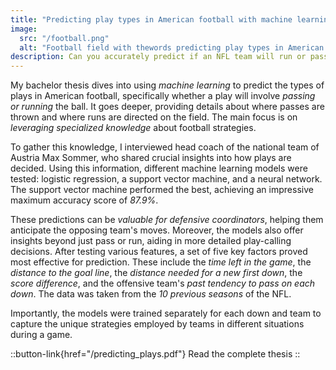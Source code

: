 ```yaml
---
title: "Predicting play types in American football with machine learning."
image:
  src: "/football.png"
  alt: "Football field with thewords predicting play types in American football using machine learning written across the whole field"
description: Can you accurately predict if an NFL team will run or pass on a given play?
---
```


My bachelor thesis dives into using _machine learning_ to predict the types of plays in American football, specifically whether a play will involve _passing or running_ the ball. It goes deeper, providing details about where passes are thrown and where runs are directed on the field. The main focus is on _leveraging specialized knowledge_ about football strategies.

To gather this knowledge, I interviewed head coach of the national team of Austria Max Sommer, who shared crucial insights into how plays are decided. Using this information, different machine learning models were tested: logistic regression, a support vector machine, and a neural network. The support vector machine performed the best, achieving an impressive maximum accuracy score of _87.9%_.

These predictions can be _valuable for defensive coordinators_, helping them anticipate the opposing team's moves. Moreover, the models also offer insights beyond just pass or run, aiding in more detailed play-calling decisions. After testing various features, a set of five key factors proved most effective for prediction. These include the _time left in the game_, the _distance to the goal line_, the _distance needed for a new first down_, the _score difference_, and the offensive team's _past tendency to pass on each down_. The data was taken from the _10 previous seasons_ of the NFL.

Importantly, the models were trained separately for each down and team to capture the unique strategies employed by teams in different situations during a game.

::button-link{href="/predicting_plays.pdf"}
Read the complete thesis
::
